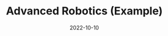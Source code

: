 ---
title: Advanced Robotics (Example)
date: 2022-10-10
type: landing

sections:
  - block: markdown
    content:
      title: Advanced Robotics (2022 Fall)
      subtitle: Robotics Course for undergrad and grad students
      text: | 
        
        ## General Description

        This course is structured into three segments: A) Robot Mechanics, B) Dynamics & Control C) Planning & Perception. First, learners will be familiarized with the fundamentals relevant to the course, namely, homogeneous transformations, forward and inverse kinematics, velocity kinematics and eventually acquainted to the essentials including robot dynamics and controls. Finally, applied topics related to robot planning and perception covering path and motion planning, image formation, processing and analysis, vision-based control and image-guided robotics will be introduced to learners relating the fundamentals and essentials acquired in the earlier part of the course

        ## Course Objective
        The goal of this course is to introduce students to the basic concepts in robotics that 
        * provide prerequisite knowledge for follow-on courses, 
        * (b) provide essential knowledge of the field that would be required by a practicing engineer who must deal with automation, and 
        * (c) provides professional development by introducing best practices and ethical considerations for engineering design. 
        
        This course also includes a significant laboratory component.

        ## Lecture Information
        ### Instructors
        Katie Driggs-Campbell, {{% mention "liangjingyang" %}}(liangjingyang@intl.zju.edu.cn)
        ### Lead TA
        Lead TA：{{% mention "songjiexiao" %}}
        ### Lectures
        Mon and Wed, 8-920 am (West Hall C105/111) 
        ### Lab
        See lab grouping, E205
        ### Consultation Hour
        - Tues 1830-2000 (Even Wk)
        - Thurs 1530-1700 (Odd Wk); 
        - @E205 Instructional Control Lab (Welcome also to arrange a time with us) 
        ### Prerequisite
        One of MATH 225, MATH 286, MATH 415, MATH 418
        ###  Reference Textbook
        - John J. Craig, Introduction to Robotics: Mechanics and Control (4th Edition), Pearson, 2018. ISBN-10: 0133489795 
        - Lynch & Park, Modern Robotics: Mechanics, Planning and Control (1st Edition), Cambridge University Press, 2017. ISBN-10: 1107156300 
        - Peter Corke, Robotics, vision and control: fundamental algorithms in MATLAB® (2nd Edition), Springer, 2017. ISBN-10: 3319544128
        ### Assesment
        - Homework: 20%
        - Labs/Projects: 20%
        - Midterm: 20%
        - Final: 40%
        ## Overview of Course Schedule
        ```mermaid
        gantt
          dateFormat  YYYY-MM-DD
          section Lecture
          Robot Mechanics           :a1, 2023-02-15, 28d
          Dynamics and Control      :a2, after a1 , 28d
          Rvision and Midterm       :a3, after a2 , 7d
          Planning and Perception   :a4, after a3, 28d
          Revision Overall              :a5, after a4, 7d
          Reading/Exam              :a6, after a5, 7d
          Exam                      :a7, after a6, 7d
          section Lab
          Lab on Robot Mechanics          :l1, 2023-02-22  , 21d
          Lab on Dynamics and Control     :l2, after l1 , 21d
          Lab on Planning and Perception  :l3, after a3, 14d 
        ```
        <div align=center> <!-- To put the figures below cetered. -->
        {{< figure src="ece470_2022_spring_schedule.png" caption=" A Detailed Schedule for ECE470 2023 Spring" numbered="true" >}}

        {{% callout note %}}
        You can find more resources of this course [here](https://learn.intl.zju.edu.cn/webapps/blackboard/content/listContent.jsp?course_id=_2349_1&content_id=_80072_1&mode=reset)
        {{% /callout %}}


    design:
      # See Page Builder docs for all section customization options.
      # Choose how many columns the section has. Valid values: '1' or '2'.
      columns: '1'
---